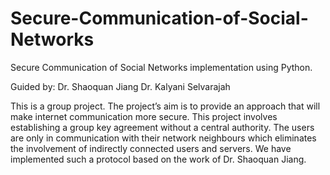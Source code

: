 # Secure-Communication-of-Social-Networks
Secure Communication of Social Networks implementation using Python.

Guided by:
    Dr. Shaoquan Jiang
    Dr. Kalyani Selvarajah

This is a group project. The project’s aim is to provide an approach that will make internet communication more secure. This project involves establishing a group key agreement without a central authority. The users are only in communication with their network neighbours which eliminates the involvement of indirectly connected users and servers. We have implemented such a protocol based on the work of Dr. Shaoquan Jiang. 
